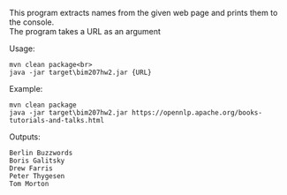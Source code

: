 This program extracts names from the given web page and prints them to the console.<br>
The program takes a URL as an argument

Usage:<br>
```
mvn clean package<br>
java -jar target\bim207hw2.jar {URL}
```

Example:<br>
```
mvn clean package
java -jar target\bim207hw2.jar https://opennlp.apache.org/books-tutorials-and-talks.html
```

Outputs:
```
Berlin Buzzwords
Boris Galitsky
Drew Farris
Peter Thygesen
Tom Morton
```
